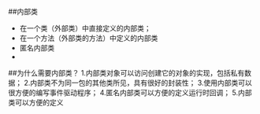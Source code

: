 ##内部类
* 在一个类（外部类）中直接定义的内部类；
* 在一个方法（外部类的方法）中定义的内部类
* 匿名内部类
* 
##为什么需要内部类？
 1.内部类对象可以访问创建它的对象的实现，包括私有数据；
 2.内部类不为同一包的其他类所见，具有很好的封装性；
 3.使用内部类可以很方便的编写事件驱动程序；
 4.匿名内部类可以方便的定义运行时回调；
 5.内部类可以方便的定义